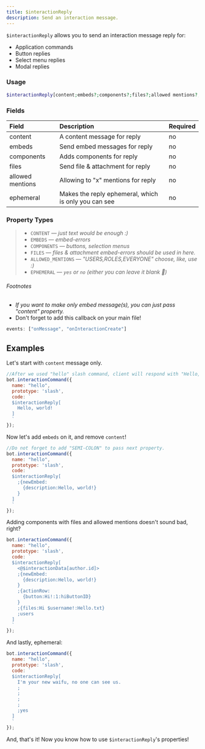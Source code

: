```yaml
---
title: $interactionReply
description: Send an interaction message.
---
```


`$interactionReply` allows you to send an interaction message reply for:

* Application commands
* Button replies
* Select menu replies
* Modal replies

### Usage 

```php
$interactionReply[content;embeds?;components?;files?;allowed mentions?;ephemeral?]
```

### Fields

| Field | Description | Required |
| :--- | :--- | :--- |
| content | A content message for reply | no |
| embeds | Send embed messages for reply | no |
| components | Adds components for reply | no |
| files | Send file & attachment for reply | no |
| allowed mentions | Allowing to "x" mentions for reply | no |
| ephemeral | Makes the reply ephemeral, which is only you can see | no |

### Property Types

> * `CONTENT` — *just text would be enough :)*
> * `EMBEDS` — *embed-errors*
> * `COMPONENTS` — *buttons, selection menus*
> * `FILES` — *files & attachment embed-errors should be used in here.*
> * `ALLOWED_MENTIONS` — *"USERS,ROLES,EVERYONE" choose, like, use :)*
> * `EPHEMERAL` — *`yes` or `no` (either you can leave it blank 🤫)*

###### Footnotes

* *If you want to make only embed message(s), you can just pass "content" property.*
* Don't forget to add this callback on your main file!

```javascript
events: ["onMessage", "onInteractionCreate"]
```

## Examples

Let's start with `content` message only.

```javascript
//After we used "hello" slash command, client will respond with "Hello, world!"
bot.interactionCommand({
  name: "hello",
  prototype: 'slash',
  code: `
  $interactionReply[
    Hello, world!
  ]
  `
});
```

Now let's add `embeds` on it, and remove `content`!

```javascript
//Do not forget to add "SEMI-COLON" to pass next property.
bot.interactionCommand({
  name: "hello",
  prototype: 'slash',
  code: `
  $interactionReply[
    ;{newEmbed:
      {description:Hello, world!}
    }
  ]
  `
});
```

Adding components with files and allowed mentions doesn't sound bad, right?

```javascript
bot.interactionCommand({
  name: "hello",
  prototype: 'slash',
  code: `
  $interactionReply[
    <@$interactionData[author.id]>
    ;{newEmbed:
      {description:Hello, world!}
    }
    ;{actionRow:
      {button:Hi!:1:hiButtonID}
    }
    ;{files:Hi $username!:Hello.txt}
    ;users
  ]
  `
});
```

And lastly, ephemeral:

```javascript
bot.interactionCommand({
  name: "hello",
  prototype: 'slash',
  code: `
  $interactionReply[
    I'm your new waifu, no one can see us.
    ;
    ;
    ;
    ;
    ;yes
  ]
  `
});
```

And, that's it! Now you know how to use `$interactionReply`'s properties!
